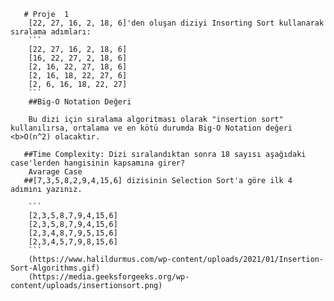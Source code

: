        # Proje  1
        [22, 27, 16, 2, 18, 6]'den oluşan diziyi Insorting Sort kullanarak sıralama adımları:
        ```
        [22, 27, 16, 2, 18, 6]
        [16, 22, 27, 2, 18, 6]
        [2, 16, 22, 27, 18, 6] 
        [2, 16, 18, 22, 27, 6]         
        [2, 6, 16, 18, 22, 27]
        ```        
        ##Big-O Notation Değeri
        
        Bu dizi için sıralama algoritması olarak "insertion sort" kullanılırsa, ortalama ve en kötü durumda Big-O Notation değeri <b>O(n^2) olacaktır.
            
       ##Time Complexity: Dizi sıralandıktan sonra 18 sayısı aşağıdaki case'lerden hangisinin kapsamına girer?
        Avarage Case
       ##[7,3,5,8,2,9,4,15,6] dizisinin Selection Sort'a göre ilk 4 adımını yazınız.
       
        ```
        [2,3,5,8,7,9,4,15,6]
        [2,3,5,8,7,9,4,15,6]
        [2,3,4,8,7,9,5,15,6]
        [2,3,4,5,7,9,8,15,6]
        ``` 
        (https://www.halildurmus.com/wp-content/uploads/2021/01/Insertion-Sort-Algorithms.gif)
        (https://media.geeksforgeeks.org/wp-content/uploads/insertionsort.png)
